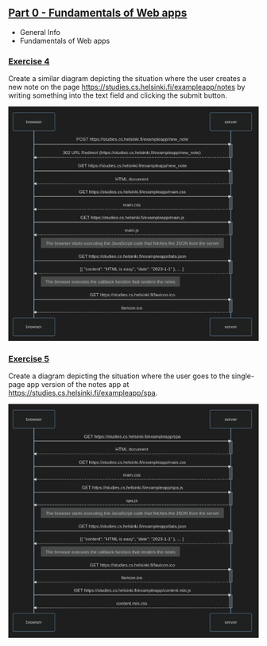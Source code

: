 ## [Part 0 - Fundamentals of Web apps](https://fullstackopen.com/en/part0)
- General Info
- Fundamentals of Web apps

### [Exercise 4](Exercise4.md)
Create a similar diagram depicting the situation where the user creates a new note on the page https://studies.cs.helsinki.fi/exampleapp/notes by writing something into the text field and clicking the submit button.

![image Exercise 4](Exercise4.png)

### [Exercise 5]()
Create a diagram depicting the situation where the user goes to the single-page app version of the notes app at https://studies.cs.helsinki.fi/exampleapp/spa.

![image Exercise 5](Exercise5.png)
